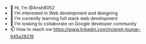 - 👋 Hi, I’m @Ansh8052
- 👀 I’m interested in Web development and designing 
- 🌱 I’m currently learning full stack web development 
- 💞️ I’m looking to collaborate on Google developer community 
- 📫 How to reach me https://www.linkedin.com/in/ansh-kumar-945a28219

<!---
Ansh8052/Ansh8052 is a ✨ special ✨ repository because its `README.md` (this file) appears on your GitHub profile.
You can click the Preview link to take a look at your changes.
--->

